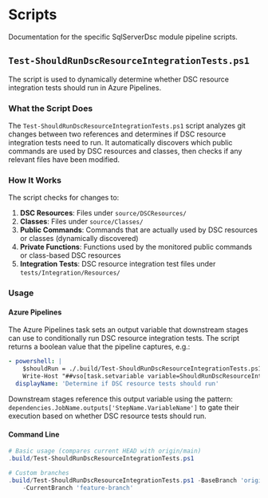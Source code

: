 # Scripts

Documentation for the specific SqlServerDsc module pipeline scripts.

## `Test-ShouldRunDscResourceIntegrationTests.ps1`

The script is used to dynamically determine whether DSC
resource integration tests should run in Azure Pipelines.

### What the Script Does

The `Test-ShouldRunDscResourceIntegrationTests.ps1` script analyzes git
changes between two references and determines if DSC resource integration tests
need to run. It automatically discovers which public commands are used by DSC
resources and classes, then checks if any relevant files have been modified.

### How It Works

The script checks for changes to:

1. **DSC Resources**: Files under `source/DSCResources/`
1. **Classes**: Files under `source/Classes/`
1. **Public Commands**: Commands that are actually used by DSC resources or
   classes (dynamically discovered)
1. **Private Functions**: Functions used by the monitored public commands or
   class-based DSC resources
1. **Integration Tests**: DSC resource integration test files under
   `tests/Integration/Resources/`

### Usage

#### Azure Pipelines

The Azure Pipelines task sets an output variable that downstream stages can
use to conditionally run DSC resource integration tests. The script returns
a boolean value that the pipeline captures, e.g.:

```yaml
- powershell: |
    $shouldRun = ./.build/Test-ShouldRunDscResourceIntegrationTests.ps1 -BaseBranch $targetBranch -CurrentBranch HEAD
    Write-Host "##vso[task.setvariable variable=ShouldRunDscResourceIntegrationTests;isOutput=true]$shouldRun"
  displayName: 'Determine if DSC resource tests should run'
```

Downstream stages reference this output variable using the pattern:
`dependencies.JobName.outputs['StepName.VariableName']` to gate their
execution based on whether DSC resource tests should run.

#### Command Line

```powershell
# Basic usage (compares current HEAD with origin/main)
.build/Test-ShouldRunDscResourceIntegrationTests.ps1

# Custom branches
.build/Test-ShouldRunDscResourceIntegrationTests.ps1 -BaseBranch 'origin/dev' \
    -CurrentBranch 'feature-branch'
```
